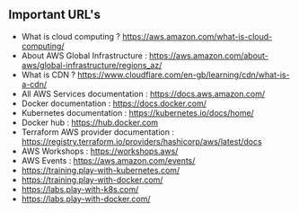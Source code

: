 ## Important URL's


* What is cloud computing ? https://aws.amazon.com/what-is-cloud-computing/
* About AWS Global Infrastructure : https://aws.amazon.com/about-aws/global-infrastructure/regions_az/
* What is CDN ? https://www.cloudflare.com/en-gb/learning/cdn/what-is-a-cdn/
* All AWS Services documentation : https://docs.aws.amazon.com/
* Docker documentation : https://docs.docker.com/
* Kubernetes documentation : https://kubernetes.io/docs/home/
* Docker hub : https://hub.docker.com
* Terraform AWS provider documentation : https://registry.terraform.io/providers/hashicorp/aws/latest/docs
* AWS Workshops : https://workshops.aws/
* AWS Events : https://aws.amazon.com/events/
* https://training.play-with-kubernetes.com/
* https://training.play-with-docker.com/
* https://labs.play-with-k8s.com/
* https://labs.play-with-docker.com/
